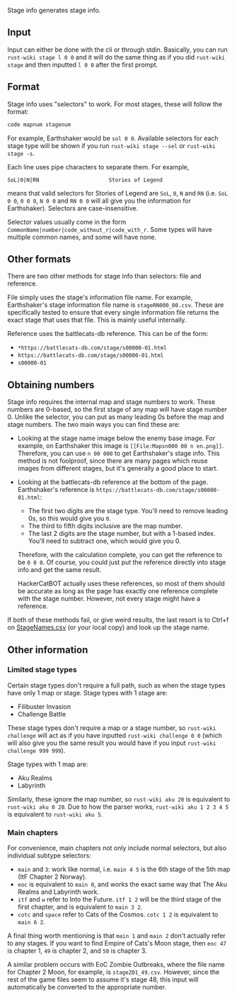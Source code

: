 Stage info generates stage info.

## Input

Input can either be done with the cli or through stdin. Basically, you can run `rust-wiki stage l 0 0` and it will do the same thing as if you did `rust-wiki stage` and then inputted `l 0 0` after the first prompt.

## Format

Stage info uses "selectors" to work. For most stages, these will follow the format:

```bash
code mapnum stagenum
```

For example, Earthshaker would be `sol 0 0`. Available selectors for each stage type will be shown if you run `rust-wiki stage --sel` or `rust-wiki stage -s`.

Each line uses pipe characters to separate them. For example,

```
SoL|0|N|RN                      Stories of Legend
```

means that valid selectors for Stories of Legend are `SoL`, `0`, `N` and `RN` (i.e. `SoL 0 0`, `0 0 0`, `N 0 0` and `RN 0 0` will all give you the information for Earthshaker). Selectors are case-insensitive.

Selector values usually come in the form `CommonName|number|code_without_r|code_with_r`. Some types will have multiple common names, and some will have none.

## Other formats

There are two other methods for stage info than selectors: file and reference.

File simply uses the stage's information file name. For example, Earthshaker's stage information file name is `stageRN000_00.csv`. These are specifically tested to ensure that every single information file returns the exact stage that uses that file. This is mainly useful internally.

Reference uses the battlecats-db reference. This can be of the form:
- `*https://battlecats-db.com/stage/s00000-01.html`
- `https://battlecats-db.com/stage/s00000-01.html`
- `s00000-01`

## Obtaining numbers

Stage info requires the internal map and stage numbers to work. These numbers are 0-based, so the first stage of any map will have stage number 0. Unlike the selector, you can put as many leading 0s before the map and stage numbers. The two main ways you can find these are:

- Looking at the stage name image below the enemy base image. For example, on Earthshaker this image is `[[File:Mapsn000 00 n en.png]]`. Therefore, you can use `n 00 000` to get Earthshaker's stage info. This method is not foolproof, since there are many pages which reuse images from different stages, but it's generally a good place to start.
- Looking at the battlecats-db reference at the bottom of the page. Earthshaker's reference is `https://battlecats-db.com/stage/s00000-01.html`:
  - The first two digits are the stage type. You'll need to remove leading 0s, so this would give you `0`.
  - The third to fifth digits inclusive are the map number.
  - The last 2 digits are the stage number, but with a 1-based index. You'll need to subtract one, which would give you 0.

  Therefore, with the calculation complete, you can get the reference to be `0 0 0`. Of course, you could just put the reference directly into stage info and get the same result.

  HackerCatBOT actually uses these references, so most of them should be accurate as long as the page has exactly one reference complete with the stage number. However, not every stage might have a reference.

If both of these methods fail, or give weird results, the last resort is to Ctrl+f on [StageNames.csv](https://battlecats.miraheze.org/wiki/User:TheWWRNerdGuy/data/StageNames.csv) (or your local copy) and look up the stage name.

## Other information

### Limited stage types

Certain stage types don't require a full path, such as when the stage types have only 1 map or stage. Stage types with 1 stage are:

- Filibuster Invasion
- Challenge Battle

These stage types don't require a map or a stage number, so `rust-wiki challenge` will act as if you have inputted `rust-wiki challenge 0 0` (which will also give you the same result you would have if you input `rust-wiki challenge 999 999`).

Stage types with 1 map are:

- Aku Realms
- Labyrinth

Similarly, these ignore the map number, so `rust-wiki aku 20` is equivalent to `rust-wiki aku 0 20`. Due to how the parser works, `rust-wiki aku 1 2 3 4 5` is equivalent to `rust-wiki aku 5`.

### Main chapters

For convenience, main chapters not only include normal selectors, but also individual subtype selectors:

- `main` and `3`: work like normal, i.e. `main 4 5` is the 6th stage of the 5th map (ItF Chapter 2 Norway).
- `eoc` is equivalent to `main 0`, and works the exact same way that The Aku Realms and Labyrinth work.
- `itf` and `w` refer to Into the Future. `itf 1 2` will be the third stage of the first chapter, and is equivalent to `main 3 2`.
- `cotc` and `space` refer to Cats of the Cosmos. `cotc 1 2` is equivalent to `main 6 2`.

A final thing worth mentioning is that `main 1` and `main 2` don't actually refer to any stages. If you want to find Empire of Cats's Moon stage, then `eoc 47` is chapter 1, `49` is chapter 2, and `50` is chapter 3.

A similar problem occurs with EoC Zombie Outbreaks, where the file name for Chapter 2 Moon, for example, is `stageZ01_49.csv`. However, since the rest of the game files seem to assume it's stage 48, this input will automatically be converted to the appropriate number.
